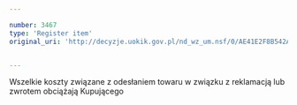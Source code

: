 ```yaml
---

number: 3467
type: 'Register item'
original_uri: 'http://decyzje.uokik.gov.pl/nd_wz_um.nsf/0/AE41E2F8B542AB38C1257A4D00398432?OpenDocument'


---
```


Wszelkie koszty związane z odesłaniem towaru w związku z reklamacją lub zwrotem obciążają Kupującego
